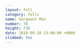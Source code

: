 ```yaml
---
layout: fell
category: fells
name: Sergeant Man
number: 70
height: 736
date: 2019-09-28 13:00:00 +0000
climbed: Yes
---
```

